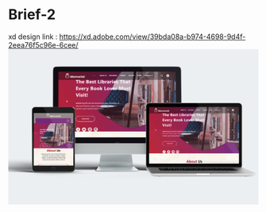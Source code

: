 # Brief-2
xd design link : https://xd.adobe.com/view/39bda08a-b974-4698-9d4f-2eea76f5c96e-6cee/
<img src="mockupmemorial.jpg" alt="mockup"/>
